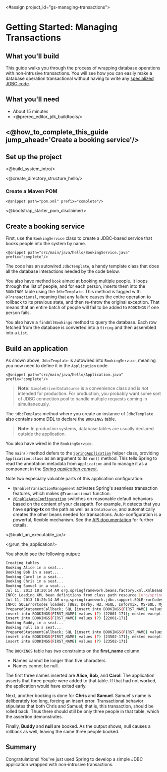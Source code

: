 <#assign project_id="gs-managing-transactions">

# Getting Started: Managing Transactions


What you'll build
-----------------

This guide walks you through the process of wrapping database operations with non-intrusive transactions. You will see how you can easily make a database operation transactional without having to write any [specialized JDBC code](http://docs.oracle.com/javase/tutorial/jdbc/basics/transactions.html#commit_transactions).


What you'll need
----------------

 - About 15 minutes
 - <@prereq_editor_jdk_buildtools/>


## <@how_to_complete_this_guide jump_ahead='Create a booking service'/>


<a name="scratch"></a>
Set up the project
------------------

<@build_system_intro/>

<@create_directory_structure_hello/>

### Create a Maven POM

    <@snippet path="pom.xml" prefix="complete"/>

<@bootstrap_starter_pom_disclaimer/>


<a name="initial"></a>
Create a booking service
------------------------
First, use the `BookingService` class to create a JDBC-based service that books people into the system by name. 

    <@snippet path="src/main/java/hello/BookingService.java" prefix="complete"/>

The code has an autowired `JdbcTemplate`, a handy template class that does all the database interactions needed by the code below.

You also have method `book` aimed at booking multiple people. It loops through the list of people, and for each person, inserts them into the `BOOKINGS` table using the `JdbcTemplate`. This method is tagged with `@Transactional`, meaning that any failure causes the entire operation to rollback to its previous state, and then re-throw the original exception. That means that an entire batch of people will fail to be added to `BOOKINGS` if one person fails.

You also have a `findAllBookings` method to query the database. Each row fetched from the database is converted into a `String` and then assembled into a `List`.

Build an application
-----------------------
As shown above, `JdbcTemplate` is autowired into `BookingService`, meaning you now need to define it in the `Application` code:

    <@snippet path="src/main/java/hello/Application.java" prefix="complete"/>
    
> **Note:** `SimpleDriverDataSource` is a convenience class and is _not_ intended for production. For production, you probably want some sort of JDBC connection pool to handle multiple requests coming in simultaneously.

The `jdbcTemplate` method where you create an instance of `JdbcTemplate` also contains some DDL to declare the `BOOKINGS` table.

> **Note:** In production systems, database tables are usually declared outside the application.

You also have wired in the `BookingService`.

The `main()` method defers to the [`SpringApplication`][] helper class, providing `Application.class` as an argument to its `run()` method. This tells Spring to read the annotation metadata from `Application` and to manage it as a component in the _[Spring application context][u-application-context]_.

Note two especially valuable parts of this application configuration:
- `@EnableTransactionManagement` activates Spring's seamless transaction features, which makes `@Transactional` function.
- [`@EnableAutoConfiguration`][] switches on reasonable default behaviors based on the content of your classpath. For example, it detects that you have **spring-tx** on the path as well as a `DataSource`, and automatically creates the other beans needed for transactions. Auto-configuration is a powerful, flexible mechanism. See the [API documentation][`@EnableAutoConfiguration`] for further details.


<@build_an_executable_jar/>

<@run_the_application/>

You should see the following output:

```sh
Creating tables
Booking Alice in a seat...
Booking Bob in a seat...
Booking Carol in a seat...
Booking Chris in a seat...
Booking Samuel in a seat...
Jul 11, 2013 10:20:14 AM org.springframework.beans.factory.xml.XmlBeanDefinitionReader loadBeanDefinitions
INFO: Loading XML bean definitions from class path resource [org/springframework/jdbc/support/sql-error-codes.xml]
Jul 11, 2013 10:20:14 AM org.springframework.jdbc.support.SQLErrorCodesFactory <init>
INFO: SQLErrorCodes loaded: [DB2, Derby, H2, HSQL, Informix, MS-SQL, MySQL, Oracle, PostgreSQL, Sybase]
PreparedStatementCallback; SQL [insert into BOOKINGS(FIRST_NAME) values (?)]; Value too long for column "FIRST_NAME VARCHAR(5) NOT NULL": "'Samuel' (6)"; SQL statement:
insert into BOOKINGS(FIRST_NAME) values (?) [22001-171]; nested exception is org.h2.jdbc.JdbcSQLException: Value too long for column "FIRST_NAME VARCHAR(5) NOT NULL": "'Samuel' (6)"; SQL statement:
insert into BOOKINGS(FIRST_NAME) values (?) [22001-171]
Booking Buddy in a seat...
Booking null in a seat...
PreparedStatementCallback; SQL [insert into BOOKINGS(FIRST_NAME) values (?)]; NULL not allowed for column "FIRST_NAME"; SQL statement:
insert into BOOKINGS(FIRST_NAME) values (?) [23502-171]; nested exception is org.h2.jdbc.JdbcSQLException: NULL not allowed for column "FIRST_NAME"; SQL statement:
insert into BOOKINGS(FIRST_NAME) values (?) [23502-171]
```

The `BOOKINGS` table has two constraints on the **first_name** column.
- Names cannot be longer than five characters.
- Names cannot be null.

The first three names inserted are **Alice**, **Bob**, and **Carol**. The application asserts that three people were added to that table. If that had not worked, the application would have exited early.

Next, another booking is done for **Chris** and **Samuel**. Samuel's name is deliberately too long, forcing an insert error. Transactional behavior stipulates that both Chris and Samuel; that is, this transaction, should be rolled back. Thus there should still be only three people in that table, which the assertion demonstrates.

Finally, **Buddy** and **null** are booked. As the output shows, null causes a rollback as well, leaving the same three people booked.

Summary
-------
Congratulations! You've just used Spring to develop a simple JDBC application wrapped with non-intrusive transactions.

[u-application-context]: /understanding/application-context
[`SpringApplication`]: http://static.springsource.org/spring-bootstrap/docs/0.5.0.BUILD-SNAPSHOT/javadoc-api/org/springframework/bootstrap/SpringApplication.html
[`@EnableAutoConfiguration`]: http://static.springsource.org/spring-bootstrap/docs/0.5.0.BUILD-SNAPSHOT/javadoc-api/org/springframework/bootstrap/context/annotation/SpringApplication.html

